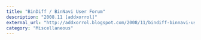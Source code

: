 ```yaml
---
title: "BinDiff / BinNavi User Forum"
description: "2008.11 [addxorrol]"
external_url: "http://addxorrol.blogspot.com/2008/11/bindiff-binnavi-user-forum.html"
category: "Miscellaneous"
---
```


